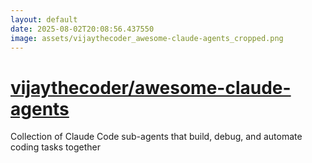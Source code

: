 ```yaml
---
layout: default
date: 2025-08-02T20:08:56.437550
image: assets/vijaythecoder_awesome-claude-agents_cropped.png
---
```


# [vijaythecoder/awesome-claude-agents](https://github.com/vijaythecoder/awesome-claude-agents)

Collection of Claude Code sub-agents that build, debug, and automate coding tasks together
